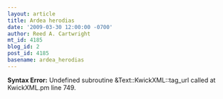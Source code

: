 ```yaml
---
layout: article
title: Ardea herodias
date: '2009-03-30 12:00:00 -0700'
author: Reed A. Cartwright
mt_id: 4185
blog_id: 2
post_id: 4185
basename: ardea_herodias
---
```

<p><strong>Syntax Error:</strong> Undefined subroutine &Text::KwickXML::tag_url called at KwickXML.pm line 749.
</p>
